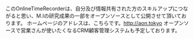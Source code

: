 このOnlineTimeRecorderは、自分及び情報共有された方のスキルアップにつながると思い、M.Iの研究成果の一部をオープンソースとして公開させて頂いております。
ホームページのアドレスは、こちらです。http://aon.tokyo
オープンソースで営業さんが使いたくなるCRM顧客管理システムも予定しております。
